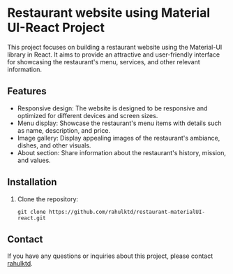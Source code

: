 # Restaurant website using Material UI-React Project

This project focuses on building a restaurant website using the Material-UI library in React. It aims to provide an attractive and user-friendly interface for showcasing the restaurant's menu, services, and other relevant information.

## Features

- Responsive design: The website is designed to be responsive and optimized for different devices and screen sizes.
- Menu display: Showcase the restaurant's menu items with details such as name, description, and price.
- Image gallery: Display appealing images of the restaurant's ambiance, dishes, and other visuals.
- About section: Share information about the restaurant's history, mission, and values.
## Installation

1. Clone the repository:

   ```shell
   git clone https://github.com/rahulktd/restaurant-materialUI-react.git

## Contact

If you have any questions or inquiries about this project, please contact [rahulktd](https://github.com/rahulktd/).
